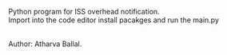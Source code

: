 Python program for ISS overhead notification. <br>
Import into the code editor install pacakges and run the main.py <br><br>


Author: Atharva Ballal.
